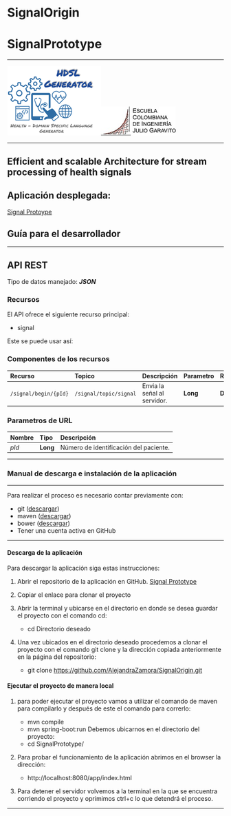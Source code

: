 # SignalOrigin
# SignalPrototype
___

![Logo](https://github.com/AlejandraZamora/HealthImages/blob/master/imagenes/logo.png)![Logo ECI](https://github.com/AlejandraZamora/HealthImages/blob/master/imagenes/logoEscuela.jpg)

___

## Efficient and scalable Architecture for stream processing of health signals

## Aplicación desplegada:
 [Signal Protoype](https://signalprotoype.herokuapp.com)


## Guía para el desarrollador
___

## API REST

Tipo de datos manejado:  ***JSON***

### Recursos

El API ofrece el siguiente recurso principal:

- signal

Este se puede usar así:

### Componentes de los recursos

| Recurso | Topico | Descripción | Parametro | Retorno |
| :------ | :----- | :---------- | :-------- | :------ |
| `/signal/begin/{pId}` | `/signal/topic/signal` | Envia la señal al servidor. | **Long** | **DataPOJO** |

### Parametros de URL

| Nombre | Tipo | Descripción |
| :----- | :--- | :---------- |
| *pId* | **Long**| Número de identificación del paciente. |

_______

### Manual de descarga e instalación de la aplicación
_______

Para realizar el proceso es necesario contar previamente con:
- git ([descargar](https://git-scm.com/downloads))
- maven ([descargar](https://maven.apache.org/download.cgi))
- bower ([descargar](https://bower.io/#install-bower))
- Tener una cuenta activa en GitHub

_______

#### Descarga de la aplicación

Para descargar la aplicación siga estas instrucciones:

1. Abrir el repositorio de la aplicación en GitHub. [Signal Prototype](https://github.com/AlejandraZamora/SignalOrigin.git)

2. Copiar el enlace para clonar el proyecto

3. Abrir la terminal y ubicarse en el directorio en donde se desea guardar el proyecto con el comando cd:
	- cd Directorio deseado

4. Una vez ubicados en el directorio deseado procedemos a clonar el proyecto con el comando git clone y la dirección copiada anteriormente en la página del repositorio:
	- git clone https://github.com/AlejandraZamora/SignalOrigin.git

#### Ejecutar el proyecto de manera local

1. para poder ejecutar el proyecto vamos a utilizar el comando de maven para compilarlo y después de este el comando para correrlo:
	- mvn compile
	- mvn spring-boot:run
Debemos ubicarnos en el directorio del proyecto:
	- cd SignalPrototype/

2. Para probar el funcionamiento de la aplicación abrimos en el browser la dirección:
	- http://localhost:8080/app/index.html

3. Para detener el servidor volvemos a la terminal en la que se encuentra corriendo el proyecto y oprimimos ctrl+c lo que detendrá el proceso.
_______
